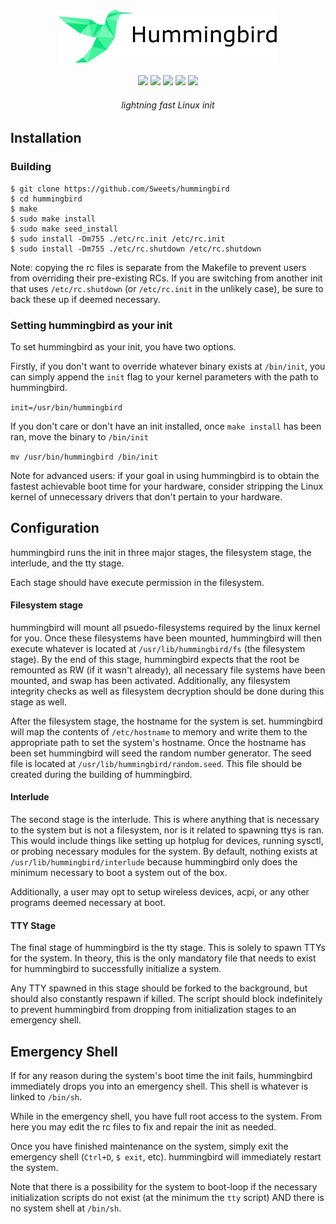 <div align="center">
<img src="hummingbird.png" width="350px">
<br><br>
<a href="https://travis-ci.org/Sweets/hummingbird"><img src="https://travis-ci.org/Sweets/hummingbird.svg?branch=master"></a>
<a href="LICENSE"><img src="https://img.shields.io/badge/license-MIT-blue.svg"></a>
<img src="https://img.shields.io/badge/dependencies-None-navy.svg">
<img src="https://img.shields.io/badge/platform-Linux-lightgray.svg">
<img src="https://img.shields.io/github/repo-size/Sweets/hummingbird.svg?color=green">

<h6><i>lightning fast Linux init</i></h6>
</div>

## Installation

### Building

```
$ git clone https://github.com/Sweets/hummingbird
$ cd hummingbird
$ make
$ sudo make install
$ sudo make seed_install
$ sudo install -Dm755 ./etc/rc.init /etc/rc.init
$ sudo install -Dm755 ./etc/rc.shutdown /etc/rc.shutdown
```

Note: copying the rc files is separate from the Makefile to prevent users from overriding their pre-existing RCs. If you are switching from another init that uses `/etc/rc.shutdown` (or `/etc/rc.init` in the unlikely case), be sure to back these up if deemed necessary.

### Setting hummingbird as your init

To set hummingbird as your init, you have two options.

Firstly, if you don't want to override whatever binary exists at `/bin/init`, you can simply append the `init` flag to your kernel parameters with the path to hummingbird.

`init=/usr/bin/hummingbird`

If you don't care or don't have an init installed, once `make install` has been ran, move the binary to `/bin/init`

`mv /usr/bin/hummingbird /bin/init`

Note for advanced users: if your goal in using hummingbird is to obtain the fastest achievable boot time for your hardware, consider stripping the Linux kernel of unnecessary drivers that don't pertain to your hardware.

## Configuration

hummingbird runs the init in three major stages, the filesystem stage, the interlude, and the tty stage.

Each stage should have execute permission in the filesystem.

#### Filesystem stage

hummingbird will mount all psuedo-filesystems required by the linux kernel for you. Once these filesystems have been mounted, hummingbird will then execute whatever is located at `/usr/lib/hummingbird/fs` (the filesystem stage). By the end of this stage, hummingbird expects that the root be remounted as RW (if it wasn't already), all necessary file systems have been mounted, and swap has been activated. Additionally, any filesystem integrity checks as well as filesystem decryption should be done during this stage as well.

After the filesystem stage, the hostname for the system is set. hummingbird will map the contents of `/etc/hostname` to memory and write them to the appropriate path to set the system's hostname. Once the hostname has been set hummingbird will seed the random number generator. The seed file is located at `/usr/lib/hummingbird/random.seed`. This file should be created during the building of hummingbird.

#### Interlude

The second stage is the interlude. This is where anything that is necessary to the system but is not a filesystem, nor is it related to spawning ttys is ran. This would include things like setting up hotplug for devices, running sysctl, or probing necessary modules for the system. By default, nothing exists at `/usr/lib/hummingbird/interlude` because hummingbird only does the minimum necessary to boot a system out of the box.

Additionally, a user may opt to setup wireless devices, acpi, or any other programs deemed necessary at boot.

#### TTY Stage

The final stage of hummingbird is the tty stage. This is solely to spawn TTYs for the system. In theory, this is the only mandatory file that needs to exist for hummingbird to successfully initialize a system.

Any TTY spawned in this stage should be forked to the background, but should also constantly respawn if killed. The script should block indefinitely to prevent hummingbird from dropping from initialization stages to an emergency shell.

## Emergency Shell

If for any reason during the system's boot time the init fails, hummingbird immediately drops you into an emergency shell. This shell is whatever is linked to `/bin/sh`.

While in the emergency shell, you have full root access to the system. From here you may edit the rc files to fix and repair the init as needed.

Once you have finished maintenance on the system, simply exit the emergency shell (`Ctrl+D`, `$ exit`, etc). hummingbird will immediately restart the system.

Note that there is a possibility for the system to boot-loop if the necessary initialization scripts do not exist (at the minimum the `tty` script) AND there is no system shell at `/bin/sh`.

